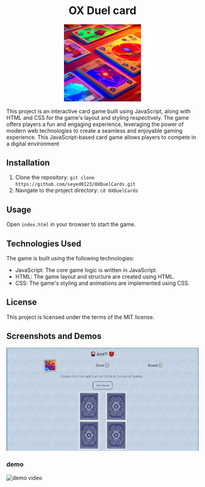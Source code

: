 <div align="center">
<h1>OX Duel card</h1>
<img src="OXDuelcard.jpg" width=40%">
</div>

This project is an interactive card game built using JavaScript, along with HTML and CSS for the game's layout and styling respectively. The game offers players a fun and engaging experience, leveraging the power of modern web technologies to create a seamless and enjoyable gaming experience.
This JavaScript-based card game allows players to compete in a digital environment
 

## Installation
1. Clone the repository: `git clone https://github.com/seyed0123/OXDuelCards.git`
2. Navigate to the project directory: `cd OXDuelCards`

## Usage
Open `index.html` in your browser to start the game.

## Technologies Used
The game is built using the following technologies:
- JavaScript: The core game logic is written in JavaScript.
- HTML: The game layout and structure are created using HTML.
- CSS: The game's styling and animations are implemented using CSS.


## License
This project is licensed under the terms of the MIT license.


## Screenshots and Demos
![Screenshot](shots/Screenshot.png)

### demo
![demo video](shots/card%20game.gif)


